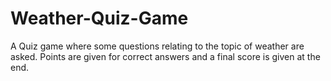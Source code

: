 # Weather-Quiz-Game
A Quiz game where some questions relating to the topic of weather are asked. Points are given for correct answers and a final score is given at the end.
